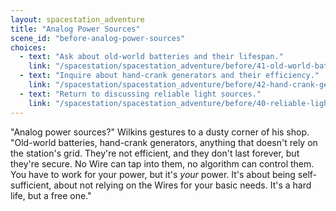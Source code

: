 ```yaml
---
layout: spacestation_adventure
title: "Analog Power Sources"
scene_id: "before-analog-power-sources"
choices:
  - text: "Ask about old-world batteries and their lifespan."
    link: "/spacestation/spacestation_adventure/before/41-old-world-batteries"
  - text: "Inquire about hand-crank generators and their efficiency."
    link: "/spacestation/spacestation_adventure/before/42-hand-crank-generators"
  - text: "Return to discussing reliable light sources."
    link: "/spacestation/spacestation_adventure/before/40-reliable-light-sources"
---
```


"Analog power sources?" Wilkins gestures to a dusty corner of his shop. "Old-world batteries, hand-crank generators, anything that doesn't rely on the station's grid. They're not efficient, and they don't last forever, but they're secure. No Wire can tap into them, no algorithm can control them. You have to work for your power, but it's *your* power. It's about being self-sufficient, about not relying on the Wires for your basic needs. It's a hard life, but a free one."
